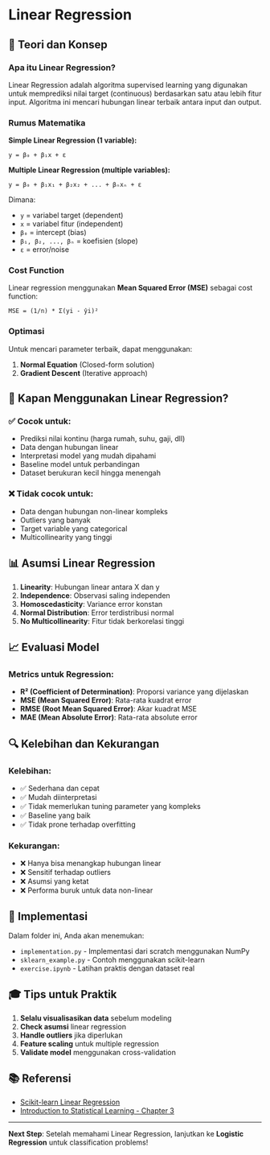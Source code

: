 # Linear Regression

## 📖 Teori dan Konsep

### Apa itu Linear Regression?
Linear Regression adalah algoritma supervised learning yang digunakan untuk memprediksi nilai target (continuous) berdasarkan satu atau lebih fitur input. Algoritma ini mencari hubungan linear terbaik antara input dan output.

### Rumus Matematika
**Simple Linear Regression (1 variable):**
```
y = β₀ + β₁x + ε
```

**Multiple Linear Regression (multiple variables):**
```
y = β₀ + β₁x₁ + β₂x₂ + ... + βₙxₙ + ε
```

Dimana:
- `y` = variabel target (dependent)
- `x` = variabel fitur (independent) 
- `β₀` = intercept (bias)
- `β₁, β₂, ..., βₙ` = koefisien (slope)
- `ε` = error/noise

### Cost Function
Linear regression menggunakan **Mean Squared Error (MSE)** sebagai cost function:
```
MSE = (1/n) * Σ(yi - ŷi)²
```

### Optimasi
Untuk mencari parameter terbaik, dapat menggunakan:
1. **Normal Equation** (Closed-form solution)
2. **Gradient Descent** (Iterative approach)

## 🎯 Kapan Menggunakan Linear Regression?

### ✅ Cocok untuk:
- Prediksi nilai kontinu (harga rumah, suhu, gaji, dll)
- Data dengan hubungan linear
- Interpretasi model yang mudah dipahami
- Baseline model untuk perbandingan
- Dataset berukuran kecil hingga menengah

### ❌ Tidak cocok untuk:
- Data dengan hubungan non-linear kompleks
- Outliers yang banyak
- Target variable yang categorical
- Multicollinearity yang tinggi

## 📊 Asumsi Linear Regression

1. **Linearity**: Hubungan linear antara X dan y
2. **Independence**: Observasi saling independen
3. **Homoscedasticity**: Variance error konstan
4. **Normal Distribution**: Error terdistribusi normal
5. **No Multicollinearity**: Fitur tidak berkorelasi tinggi

## 📈 Evaluasi Model

### Metrics untuk Regression:
- **R² (Coefficient of Determination)**: Proporsi variance yang dijelaskan
- **MSE (Mean Squared Error)**: Rata-rata kuadrat error
- **RMSE (Root Mean Squared Error)**: Akar kuadrat MSE
- **MAE (Mean Absolute Error)**: Rata-rata absolute error

## 🔍 Kelebihan dan Kekurangan

### Kelebihan:
- ✅ Sederhana dan cepat
- ✅ Mudah diinterpretasi
- ✅ Tidak memerlukan tuning parameter yang kompleks
- ✅ Baseline yang baik
- ✅ Tidak prone terhadap overfitting

### Kekurangan:
- ❌ Hanya bisa menangkap hubungan linear
- ❌ Sensitif terhadap outliers
- ❌ Asumsi yang ketat
- ❌ Performa buruk untuk data non-linear

## 📝 Implementasi

Dalam folder ini, Anda akan menemukan:
- `implementation.py` - Implementasi dari scratch menggunakan NumPy
- `sklearn_example.py` - Contoh menggunakan scikit-learn
- `exercise.ipynb` - Latihan praktis dengan dataset real

## 🎓 Tips untuk Praktik

1. **Selalu visualisasikan data** sebelum modeling
2. **Check asumsi** linear regression
3. **Handle outliers** jika diperlukan
4. **Feature scaling** untuk multiple regression
5. **Validate model** menggunakan cross-validation

## 📚 Referensi

- [Scikit-learn Linear Regression](https://scikit-learn.org/stable/modules/linear_model.html#ordinary-least-squares)
- [Introduction to Statistical Learning - Chapter 3](https://www.statlearning.com/)

---
**Next Step**: Setelah memahami Linear Regression, lanjutkan ke **Logistic Regression** untuk classification problems!
